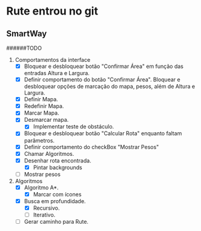 # Rute entrou no git
## SmartWay
######TODO
1. Comportamentos da interface
	- [x] Bloquear e desbloquear botão "Confirmar Área" em função das entradas Altura e Largura.
	- [x] Definir comportamento do botão "Confirmar Área". Bloquear e desbloquear opções de marcação do mapa, pesos, além de Altura e Largura.
	- [x] Definir Mapa.
	- [x] Redefinir Mapa.
	- [x] Marcar Mapa.
	- [x] Desmarcar mapa.
		- [x] Implementar teste de obstáculo.
	- [x] Bloquear e desbloquear botão "Calcular Rota" enquanto faltam parâmetros.
	- [x] Definir comportamento do checkBox "Mostrar Pesos"
	- [x] Chamar Algoritmos.
	- [x] Desenhar rota encontrada.
		- [x] Pintar backgrounds
	- [ ] Mostrar pesos

2. Algoritmos
	- [x] Algoritmo A*.
		- [x] Marcar com ícones
	- [x] Busca em profundidade.
		- [x] Recursivo.
		- [ ] Iterativo.
	- [ ] Gerar caminho para Rute.
